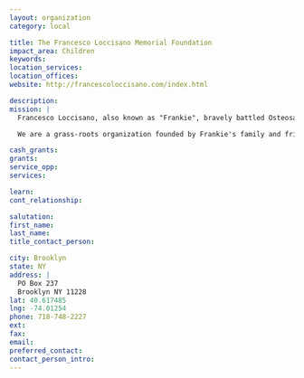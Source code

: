 ```yaml
---
layout: organization
category: local

title: The Francesco Loccisano Memorial Foundation
impact_area: Children
keywords: 
location_services: 
location_offices: 
website: http://francescoloccisano.com/index.html

description: 
mission: |
  Francesco Loccisano, also known as "Frankie", bravely battled Osteosarcoma and Leukemia for 27 months. Through his journey, he vowed to one day develop his own foundation to make a significant difference in the lives of other children diagnosed with cancer. The journey continues with the birth of the "Francesco Loccisano Memorial Foundation". Frankie's remarkable life and his sincere and heartfelt desire to help others are the pillars, the heart and the cornerstone of this foundation. 

  We are a grass-roots organization founded by Frankie's family and friends who have pledged to remember the daily battle of children with cancer. We are dedicated to provide the support they need to face the challenges in their lives. Raising awareness, promoting research to find the cures and giving financial support to families are our goals.

cash_grants: 
grants: 
service_opp: 
services: 

learn: 
cont_relationship: 

salutation: 
first_name: 
last_name: 
title_contact_person: 

city: Brooklyn
state: NY
address: |
  PO Box 237     
  Brooklyn NY 11228
lat: 40.617485
lng: -74.01254
phone: 718-748-2227
ext: 
fax: 
email: 
preferred_contact: 
contact_person_intro: 
---
```

